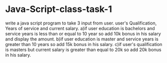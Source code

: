 # Java-Script-class-task-1
write a java script program to take 3 input from user. user's Qualification, Years of service  and current salary. a)if user education is bachelors and service years is less than  or equal to 10 year so add 10k bonus in his salary and display the amount. b)if user education is master and service years is greater than  10 years so add 15k bonus in his salary. c)if user's qualification is masters but current salary is greater than equal to 20k so add 20k bonus in his salary.
